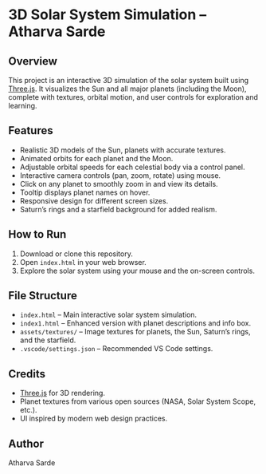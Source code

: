 # 3D Solar System Simulation – Atharva Sarde

## Overview
This project is an interactive 3D simulation of the solar system built using [Three.js](https://threejs.org/). It visualizes the Sun and all major planets (including the Moon), complete with textures, orbital motion, and user controls for exploration and learning.

## Features
- Realistic 3D models of the Sun, planets  with accurate textures.
- Animated orbits for each planet and the Moon.
- Adjustable orbital speeds for each celestial body via a control panel.
- Interactive camera controls (pan, zoom, rotate) using mouse.
- Click on any planet to smoothly zoom in and view its details.
- Tooltip displays planet names on hover.
- Responsive design for different screen sizes.
- Saturn’s rings and a starfield background for added realism.

## How to Run
1. Download or clone this repository.
2. Open `index.html` in your web browser.
3. Explore the solar system using your mouse and the on-screen controls.

## File Structure
- `index.html` – Main interactive solar system simulation.
- `index1.html` – Enhanced version with planet descriptions and info box.
- `assets/textures/` – Image textures for planets, the Sun, Saturn’s rings, and the starfield.
- `.vscode/settings.json` – Recommended VS Code settings.

## Credits
- [Three.js](https://threejs.org/) for 3D rendering.
- Planet textures from various open sources (NASA, Solar System Scope, etc.).
- UI inspired by modern web design practices.

## Author
Atharva Sarde

